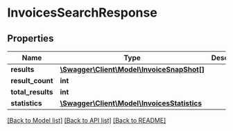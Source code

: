 # InvoicesSearchResponse

## Properties
Name | Type | Description | Notes
------------ | ------------- | ------------- | -------------
**results** | [**\Swagger\Client\Model\InvoiceSnapShot[]**](InvoiceSnapShot.md) |  | [optional] 
**result_count** | **int** |  | [optional] 
**total_results** | **int** |  | [optional] 
**statistics** | [**\Swagger\Client\Model\InvoicesStatistics**](InvoicesStatistics.md) |  | [optional] 

[[Back to Model list]](../README.md#documentation-for-models) [[Back to API list]](../README.md#documentation-for-api-endpoints) [[Back to README]](../README.md)


